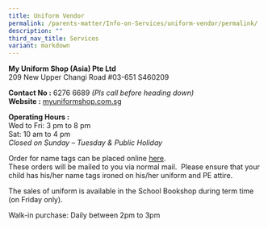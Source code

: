 ```yaml
---
title: Uniform Vendor
permalink: /parents-matter/Info-on-Services/uniform-vendor/permalink/
description: ""
third_nav_title: Services
variant: markdown
---
```

**My Uniform Shop (Asia) Pte Ltd**<br>
209 New Upper Changi Road #03-651 S460209  

**Contact No :** 6276 6689&nbsp;_(Pls call before heading down)_  
**Website :** <a href="http://myuniformshop.com.sg/" target="_blank" rel="noopener noreferrer">myuniformshop.com.sg</a>

**Operating Hours :** <br>Wed to Fri: 3 pm to 8 pm  
Sat: 10 am to 4 pm  
_Closed on Sunday – Tuesday &amp; Public Holiday_

Order for name tags can be placed online <a href="https://www.myuniformshop.com.sg/name-tag-order" target="_blank" rel="noopener noreferrer">here</a>. 
<br>These orders will be mailed to you via normal mail.&nbsp; Please ensure that your child has his/her name tags ironed on his/her uniform and PE attire.

The sales of uniform is available in the School Bookshop during term time (on Friday only).

Walk-in purchase: Daily between 2pm to 3pm<br>

